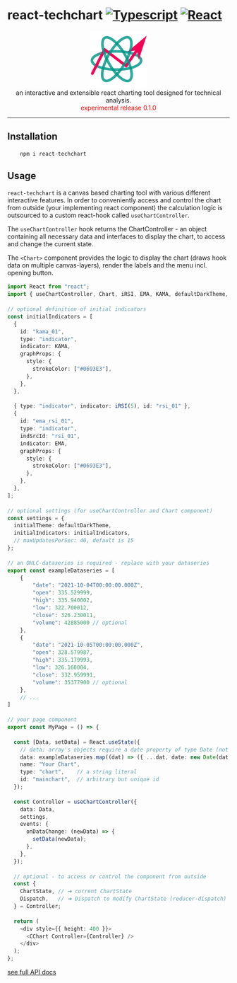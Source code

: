 # react-techchart [![Typescript](https://img.shields.io/badge/TypeScript-007ACC?style=flat&logo=typescript&logoColor=white)](https://github.com) [![React](https://img.shields.io/badge/React-20232A?style=flat&logo=react&logoColor=61DAFB)](https://github.com)

<p align="center">
<img src="https://github.com/carmnk/resources/raw/main/icons/logo512.png" alt="react-tech-chart-logo" height="128px" width="128px"/> <br/>an interactive and extensible react charting tool designed for technical analysis.
<br/>
<span style="color: red;">experimental release 0.1.0</span>
</p>

---

## Installation

```javascript
    npm i react-techchart
```

## Usage

`react-techchart` is a canvas based charting tool with various different interactive features. In order to conveniently access and control the chart from outside (your implementing react component) the calculation logic is outsourced to a custom react-hook called `useChartController`.

The `useChartController` hook returns the ChartController - an object containing all necessary data and interfaces to display the chart, to access and change the current state.

The
`<Chart>`
component provides the logic to display the chart (draws hook data on multiple canvas-layers), render the labels and the menu incl. opening button.

```typescript
import React from "react";
import { useChartController, Chart, iRSI, EMA, KAMA, defaultDarkTheme, Types as T } from "react-techchart";

// optional definition of initial indicators
const initialIndicators = [
  {
    id: "kama_01",
    type: "indicator",
    indicator: KAMA,
    graphProps: {
      style: {
        strokeColor: ["#0693E3"],
      },
    },
  },

  { type: "indicator", indicator: iRSI(5), id: "rsi_01" },
  {
    id: "ema_rsi_01",
    type: "indicator",
    indSrcId: "rsi_01",
    indicator: EMA,
    graphProps: {
      style: {
        strokeColor: ["#0693E3"],
      },
    },
  },
];

// optional settings (for useChartController and Chart component)
const settings = {
  initialTheme: defaultDarkTheme,
  initialIndicators: initialIndicators,
  // maxUpdatesPerSec: 40, default is 15
};

// an OHLC-dataseries is required - replace with your dataseries
export const exampleDataseries = [
    {
        "date": "2021-10-04T00:00:00.000Z",
        "open": 335.529999,
        "high": 335.940002,
        "low": 322.700012,
        "close": 326.230011,
        "volume": 42885000 // optional
    },
    {
        "date": "2021-10-05T00:00:00.000Z",
        "open": 328.579987,
        "high": 335.179993,
        "low": 326.160004,
        "close": 332.959991,
        "volume": 35377900 // optional
    },
    // ... 
]

// your page component
export const MyPage = () => {
  
  const [Data, setData] = React.useState({
    // data: array's objects require a date property of type Date (not string)
    data: exampleDataseries.map((dat) => ({ ...dat, date: new Date(dat.date) })), 
    name: "Your Chart",
    type: "chart",    // a string literal
    id: "mainchart",  // arbitrary but unique id   
  });

  const Controller = useChartController({
    data: Data,
    settings,
    events: {
      onDataChange: (newData) => {
        setData(newData);
      },
    },
  });

  // optional - to access or control the component from outside
  const {
    ChartState, // ➜ current ChartState
    Dispatch,   // ➜ Dispatch to modify ChartState (reducer-dispatch)
  } = Controller;

  return (
    <div style={{ height: 400 }}>
      <CChart Controller={Controller} />
    </div>
  );
};
```

[see full API docs](https://carmnk.github.io/react-techchart/)
